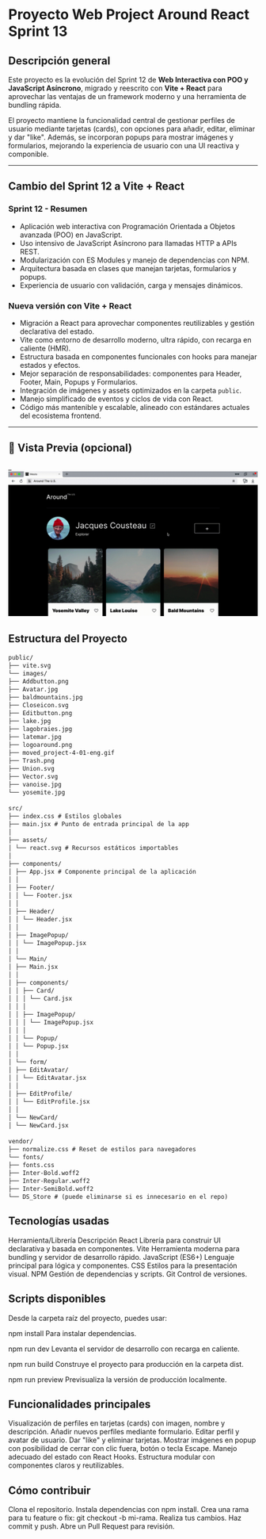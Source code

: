 # Proyecto Web Project Around React Sprint 13

## Descripción general

Este proyecto es la evolución del Sprint 12 de **Web Interactiva con POO y JavaScript Asíncrono**, migrado y reescrito con **Vite + React** para aprovechar las ventajas de un framework moderno y una herramienta de bundling rápida.

El proyecto mantiene la funcionalidad central de gestionar perfiles de usuario mediante tarjetas (cards), con opciones para añadir, editar, eliminar y dar "like". Además, se incorporan popups para mostrar imágenes y formularios, mejorando la experiencia de usuario con una UI reactiva y componible.

---

## Cambio del Sprint 12 a Vite + React

### Sprint 12 - Resumen

- Aplicación web interactiva con Programación Orientada a Objetos avanzada (POO) en JavaScript.
- Uso intensivo de JavaScript Asíncrono para llamadas HTTP a APIs REST.
- Modularización con ES Modules y manejo de dependencias con NPM.
- Arquitectura basada en clases que manejan tarjetas, formularios y popups.
- Experiencia de usuario con validación, carga y mensajes dinámicos.

### Nueva versión con Vite + React

- Migración a React para aprovechar componentes reutilizables y gestión declarativa del estado.
- Vite como entorno de desarrollo moderno, ultra rápido, con recarga en caliente (HMR).
- Estructura basada en componentes funcionales con hooks para manejar estados y efectos.
- Mejor separación de responsabilidades: componentes para Header, Footer, Main, Popups y Formularios.
- Integración de imágenes y assets optimizados en la carpeta `public`.
- Manejo simplificado de eventos y ciclos de vida con React.
- Código más mantenible y escalable, alineado con estándares actuales del ecosistema frontend.

---

## 📸 Vista Previa (opcional)

\_![Demo de la app](public/images/moved_project-4-01-eng.gif)

## Estructura del Proyecto

```plaintext
public/
├── vite.svg
└── images/
├── Addbutton.png
├── Avatar.jpg
├── baldmountains.jpg
├── Closeicon.svg
├── Editbutton.png
├── lake.jpg
├── lagobraies.jpg
├── latemar.jpg
├── logoaround.png
├── moved_project-4-01-eng.gif
├── Trash.png
├── Union.svg
├── Vector.svg
├── vanoise.jpg
└── yosemite.jpg

src/
├── index.css # Estilos globales
├── main.jsx # Punto de entrada principal de la app
│
├── assets/
│ └── react.svg # Recursos estáticos importables
│
├── components/
│ ├── App.jsx # Componente principal de la aplicación
│ │
│ ├── Footer/
│ │ └── Footer.jsx
│ │
│ ├── Header/
│ │ └── Header.jsx
│ │
│ ├── ImagePopup/
│ │ └── ImagePopup.jsx
│ │
│ └── Main/
│ ├── Main.jsx
│ │
│ ├── components/
│ │ ├── Card/
│ │ │ └── Card.jsx
│ │ │
│ │ ├── ImagePopup/
│ │ │ └── ImagePopup.jsx
│ │ │
│ │ └── Popup/
│ │ └── Popup.jsx
│ │
│ └── form/
│ ├── EditAvatar/
│ │ └── EditAvatar.jsx
│ │
│ ├── EditProfile/
│ │ └── EditProfile.jsx
│ │
│ └── NewCard/
│ └── NewCard.jsx

vendor/
├── normalize.css # Reset de estilos para navegadores
└── fonts/
├── fonts.css
├── Inter-Bold.woff2
├── Inter-Regular.woff2
├── Inter-SemiBold.woff2
└── DS_Store # (puede eliminarse si es innecesario en el repo)
```

## Tecnologías usadas

Herramienta/Librería Descripción
React Librería para construir UI declarativa y basada en componentes.
Vite Herramienta moderna para bundling y servidor de desarrollo rápido.
JavaScript (ES6+) Lenguaje principal para lógica y componentes.
CSS Estilos para la presentación visual.
NPM Gestión de dependencias y scripts.
Git Control de versiones.

## Scripts disponibles

Desde la carpeta raíz del proyecto, puedes usar:

npm install
Para instalar dependencias.

npm run dev
Levanta el servidor de desarrollo con recarga en caliente.

npm run build
Construye el proyecto para producción en la carpeta dist.

npm run preview
Previsualiza la versión de producción localmente.

## Funcionalidades principales

Visualización de perfiles en tarjetas (cards) con imagen, nombre y descripción.
Añadir nuevos perfiles mediante formulario.
Editar perfil y avatar de usuario.
Dar "like" y eliminar tarjetas.
Mostrar imágenes en popup con posibilidad de cerrar con clic fuera, botón o tecla Escape.
Manejo adecuado del estado con React Hooks.
Estructura modular con componentes claros y reutilizables.

## Cómo contribuir

Clona el repositorio.
Instala dependencias con npm install.
Crea una rama para tu feature o fix: git checkout -b mi-rama.
Realiza tus cambios.
Haz commit y push.
Abre un Pull Request para revisión.
